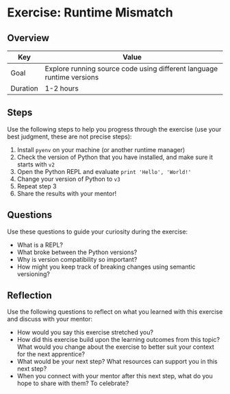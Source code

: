 # Exercise: Runtime Mismatch

## Overview

| Key | Value |
| --- | --- |
| Goal | Explore running source code using different language runtime versions |
| Duration | 1-2 hours |


## Steps

Use the following steps to help you progress through the exercise (use your best judgment, these are not precise steps):

1. Install `pyenv` on your machine (or another runtime manager)
2. Check the version of Python that you have installed, and make sure it starts with `v2`
3. Open the Python REPL and evaluate `print 'Hello', 'World!'`
4. Change your version of Python to `v3`
5. Repeat step 3
6. Share the results with your mentor!

## Questions

Use these questions to guide your curiosity during the exercise:

- What is a REPL?
- What broke between the Python versions?
- Why is version compatibility so important?
- How might you keep track of breaking changes using semantic versioning?

## Reflection

Use the following questions to reflect on what you learned with this exercise and discuss with your mentor:

- How would you say this exercise stretched you? 
- How did this exercise build upon the learning outcomes from this topic? What would you change about the exercise to better suit your context for the next apprentice?
- What would be your next step? What resources can support you in this next step?
- When you connect with your mentor after this next step, what do you hope to share with them? To celebrate? 


